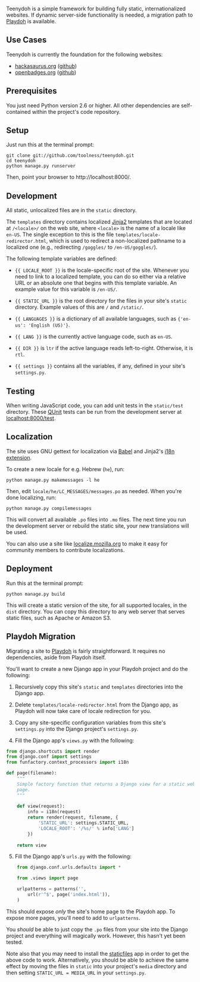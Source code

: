 Teenydoh is a simple framework for building fully static, internationalized
websites. If dynamic server-side functionality is needed, a migration path to
[Playdoh][] is available.

  [Playdoh]: https://github.com/mozilla/playdoh

## Use Cases

Teenydoh is currently the foundation for the following websites:

  * [hackasaurus.org](http://hackasaurus.org/)
    ([github](https://github.com/hackasaurus/hackasaurus.org))
  * [openbadges.org](http://openbadges.org/)
    ([github](https://github.com/mozilla/openbadges.org))

## Prerequisites

You just need Python version 2.6 or higher. All other dependencies are
self-contained within the project's code repository.

## Setup

Just run this at the terminal prompt:

    git clone git://github.com/toolness/teenydoh.git
    cd teenydoh
    python manage.py runserver

Then, point your browser to http://localhost:8000/.

## Development

All static, unlocalized files are in the `static` directory.

The `templates` directory contains localized [Jinja2][] templates that are
located at `/<locale>/` on the web site, where `<locale>` is the name of a 
locale like `en-US`. The single exception to this is the file 
`templates/locale-redirector.html`, which is used to redirect a non-localized 
pathname to a localized one (e.g., redirecting `/goggles/` to 
`/en-US/goggles/`).

The following template variables are defined:

* `{{ LOCALE_ROOT }}` is the locale-specific root of the site. Whenever you 
  need to link to a localized template, you can do so either via a relative
  URL or an absolute one that begins with this template variable. An example
  value for this variable is `/en-US/`.

* `{{ STATIC_URL }}` is the root directory for the files in your site's
  `static` directory. Example values of this are `/` and `/static/`.

* `{{ LANGUAGES }}` is a dictionary of all available languages, such as 
  `{'en-us': 'English (US)'}`.

* `{{ LANG }}` is the currently active language code, such as `en-US`.

* `{{ DIR }}` is `ltr` if the active language reads left-to-right. Otherwise, 
  it is `rtl`.

* `{{ settings }}` contains all the variables, if any, defined in your
  site's `settings.py`.

  [Jinja2]: http://jinja.pocoo.org/

## Testing

When writing JavaScript code, you can add unit tests in the `static/test` 
directory. These [QUnit][] tests can be run from the development server
at [localhost:8000/test][].

  [QUnit]: http://docs.jquery.com/Qunit
  [localhost:8000/test]: http://localhost:8000/test/

## Localization

The site uses GNU gettext for localization via [Babel][] and Jinja2's
[i18n extension][].

To create a new locale for e.g. Hebrew (`he`), run:

    python manage.py makemessages -l he

Then, edit `locale/he/LC_MESSAGES/messages.po` as needed. When you're done
localizing, run:

    python manage.py compilemessages

This will convert all available `.po` files into `.mo` files. The next
time you run the development server or rebuild the static site, your new
translations will be used.

You can also use a site like [localize.mozilla.org][] to make it easy
for community members to contribute localizations.

  [Babel]: http://babel.edgewall.org/
  [i18n extension]: http://jinja.pocoo.org/docs/templates/#extensions
  [localize.mozilla.org]: http://localize.mozilla.org/

## Deployment

Run this at the terminal prompt:

    python manage.py build
    
This will create a static version of the site, for all supported locales, in 
the `dist` directory. You can copy this directory to any web server that 
serves static files, such as Apache or Amazon S3.

## Playdoh Migration

Migrating a site to [Playdoh][] is fairly straightforward. It requires no dependencies, aside from Playdoh itself.

You'll want to create a new Django app in your Playdoh project and do
the following:

1. Recursively copy this site's `static` and `templates` directories into the
   Django app.

2. Delete `templates/locale-redirector.html` from the Django app, 
   as Playdoh will now take care of locale redirection for you.

3. Copy any site-specific configuration variables from this site's
   `settings.py` into the Django project's `settings.py`.

4. Fill the Django app's `views.py` with the following:

```python
from django.shortcuts import render
from django.conf import settings
from funfactory.context_processors import i18n

def page(filename):
    """
    Simple factory function that returns a Django view for a static website
    page.
    """
    
    def view(request):
        info = i18n(request)
        return render(request, filename, {
            'STATIC_URL': settings.STATIC_URL,
            'LOCALE_ROOT': '/%s/' % info['LANG']
        })
    
    return view
```

5. Fill the Django app's `urls.py` with the following:

```python
    from django.conf.urls.defaults import *

    from .views import page

    urlpatterns = patterns('',
        url(r'^$', page('index.html')),
    )
```

This should expose *only* the site's home page to the Playdoh app. To
expose more pages, you'll need to add to `urlpatterns`.

You *should* be able to just copy the `.po` files from your site into
the Django project and everything will magically work. However, this hasn't
yet been tested.

Note also that you may need to install the [staticfiles][] app in order to get
the above code to work. Alternatively, you should be able to achieve the same
effect by moving the files in `static` into your project's `media` directory
and then setting `STATIC_URL = MEDIA_URL` in your `settings.py`.

  [staticfiles]: https://docs.djangoproject.com/en/dev/ref/contrib/staticfiles/
